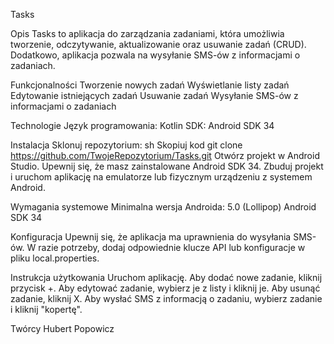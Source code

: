 Tasks

Opis
Tasks to aplikacja do zarządzania zadaniami, która umożliwia tworzenie, odczytywanie, aktualizowanie oraz usuwanie zadań (CRUD). Dodatkowo, aplikacja pozwala na wysyłanie SMS-ów z informacjami o zadaniach.

Funkcjonalności
Tworzenie nowych zadań
Wyświetlanie listy zadań
Edytowanie istniejących zadań
Usuwanie zadań
Wysyłanie SMS-ów z informacjami o zadaniach

Technologie
Język programowania: Kotlin
SDK: Android SDK 34

Instalacja
Sklonuj repozytorium:
sh
Skopiuj kod
git clone https://github.com/TwojeRepozytorium/Tasks.git
Otwórz projekt w Android Studio.
Upewnij się, że masz zainstalowane Android SDK 34.
Zbuduj projekt i uruchom aplikację na emulatorze lub fizycznym urządzeniu z systemem Android.

Wymagania systemowe
Minimalna wersja Androida: 5.0 (Lollipop)
Android SDK 34

Konfiguracja
Upewnij się, że aplikacja ma uprawnienia do wysyłania SMS-ów.
W razie potrzeby, dodaj odpowiednie klucze API lub konfiguracje w pliku local.properties.

Instrukcja użytkowania
Uruchom aplikację.
Aby dodać nowe zadanie, kliknij przycisk +.
Aby edytować zadanie, wybierz je z listy i kliknij je.
Aby usunąć zadanie, kliknij X.
Aby wysłać SMS z informacją o zadaniu, wybierz zadanie i kliknij "kopertę".

Twórcy
Hubert Popowicz
